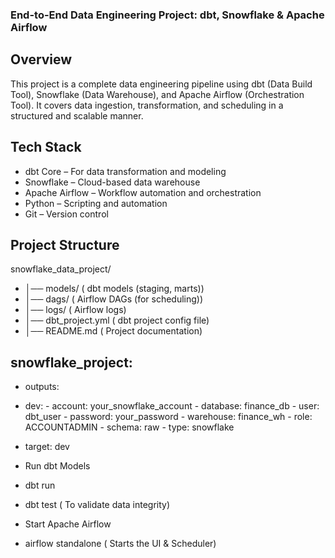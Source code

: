 ### End-to-End Data Engineering Project: dbt, Snowflake & Apache Airflow

## Overview
This project is a complete data engineering pipeline using dbt (Data Build Tool), Snowflake (Data Warehouse), and Apache Airflow (Orchestration Tool). It covers data ingestion, transformation, and scheduling in a structured and scalable manner.

## Tech Stack
- dbt Core – For data transformation and modeling
- Snowflake – Cloud-based data warehouse
- Apache Airflow – Workflow automation and orchestration
- Python – Scripting and automation
- Git – Version control
   
## Project Structure
 snowflake_data_project/
- │──  models/                                (  dbt models (staging, marts))
- │──  dags/                                  (   Airflow DAGs (for scheduling))
- │──  logs/                                  (   Airflow logs)
- │──  dbt_project.yml                        ( dbt project config file)
- │──  README.md                              ( Project documentation)


## snowflake_project:
  - outputs:
  -   dev:
     - account: your_snowflake_account
     - database: finance_db
     - user: dbt_user
     - password: your_password
     - warehouse: finance_wh
     - role: ACCOUNTADMIN
     - schema: raw
     - type: snowflake
-   target: dev
- Run dbt Models

- dbt run
- dbt test  ( To validate data integrity)
- Start Apache Airflow

- airflow standalone  ( Starts the UI & Scheduler)
